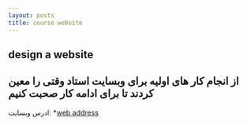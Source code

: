 ```yaml
---
layout: posts
title: course website
---
```

**design a website**
---
 از انجام کار های اولیه برای وبسایت استاد وقتی را معین کردند تا  برای ادامه کار صحبت کنیم
---
ادرس وبسایت:
*[web address](http://www.ahderakhshan.github.io/course_template)
